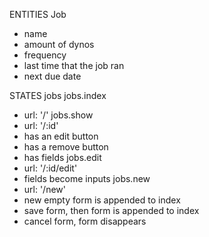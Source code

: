 ENTITIES
Job
- name
- amount of dynos
- frequency
- last time that the job ran
- next due date

STATES
jobs
jobs.index
- url: '/'
jobs.show
- url: '/:id'
- has an edit button
- has a remove button
- has fields
jobs.edit
- url: '/:id/edit'
- fields become inputs
jobs.new
- url: '/new'
- new empty form is appended to index
- save form, then form is appended to index
- cancel form, form disappears
